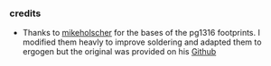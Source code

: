 ### credits
- Thanks to [mikeholscher](https://github.com/mikeholscher) for the bases of the pg1316 footprints. I modified them heavly to improve soldering and adapted them to ergogen but the original was provided on his [Github](https://github.com/mikeholscher/zmk-config-mikefive/tree/main/files/footprint-and-cad)
